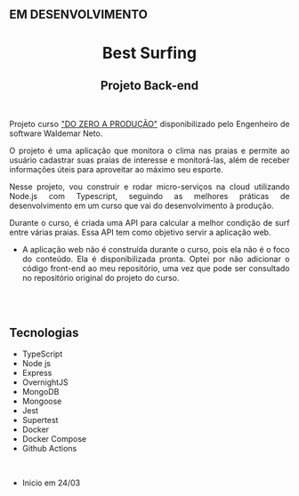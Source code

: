 ## EM DESENVOLVIMENTO

<div align="center">

# Best Surfing

## Projeto Back-end

<br>

<div align="justify">

Projeto curso <a href="https://www.nodejs-typescript-api.com/curso-gratis/" target="_blank">"DO ZERO A PRODUÇÃO"</a> disponibilizado pelo Engenheiro de software Waldemar Neto.

O projeto é uma aplicação que monitora o clima nas praias e permite ao usuário cadastrar suas praias de interesse e monitorá-las, além de receber informações úteis para aproveitar ao máximo seu esporte.

Nesse projeto, vou construir e rodar micro-serviços na cloud utilizando Node.js com Typescript, seguindo as melhores práticas de desenvolvimento em um curso que vai do desenvolvimento à produção.

Durante o curso, é criada uma API para calcular a melhor condição de surf entre várias praias. Essa API tem como objetivo servir a aplicação web. 

- A aplicação web não é construída durante o curso, pois ela não é o foco do conteúdo. Ela é disponibilizada pronta. Optei por não adicionar o código front-end ao meu repositório, uma vez que pode ser consultado no repositório original do projeto do curso.

</div>

<br><br>

<div align="justify">

## Tecnologias

- TypeScript
- Node js
- Express
- OvernightJS
- MongoDB
- Mongoose
- Jest
- Supertest
- Docker
- Docker Compose
- Github Actions

</div>

</div>

<br>

- Inicio em 24/03
